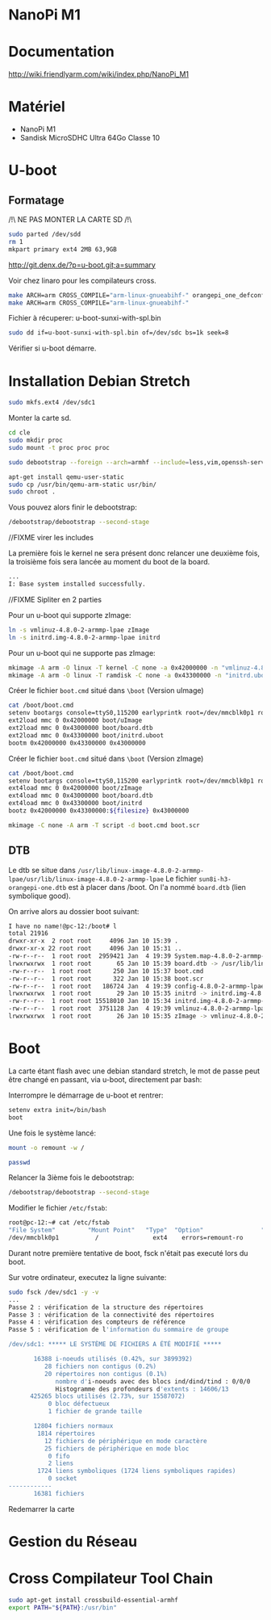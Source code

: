 NanoPi M1
=========

Documentation
=============

http://wiki.friendlyarm.com/wiki/index.php/NanoPi_M1

Matériel
========

- NanoPi M1
- Sandisk MicroSDHC Ultra 64Go Classe 10

U-boot
======

Formatage
---------

/!\ NE PAS MONTER LA CARTE SD /!\

```bash
sudo parted /dev/sdd
rm 1
mkpart primary ext4 2MB 63,9GB
```

http://git.denx.de/?p=u-boot.git;a=summary

Voir chez linaro pour les compilateurs cross.

```bash
make ARCH=arm CROSS_COMPILE="arm-linux-gnueabihf-" orangepi_one_defconfig
make ARCH=arm CROSS_COMPILE="arm-linux-gnueabihf-"
```

Fichier à récuperer: u-boot-sunxi-with-spl.bin

```bash
sudo dd if=u-boot-sunxi-with-spl.bin of=/dev/sdc bs=1k seek=8
```

Vérifier si u-boot démarre.

Installation Debian Stretch
===========================

```bash
sudo mkfs.ext4 /dev/sdc1
```

Monter la carte sd.

```bash
cd cle
sudo mkdir proc
sudo mount -t proc proc proc
```

```bash
sudo debootstrap --foreign --arch=armhf --include=less,vim,openssh-server,make,u-boot-tools,initramfs-tools,htop,linux-image-armmp-lpae stretch .
```

```bash
apt-get install qemu-user-static
sudo cp /usr/bin/qemu-arm-static usr/bin/
sudo chroot .
```

Vous pouvez alors finir le debootstrap:

```bash
/debootstrap/debootstrap --second-stage
```

//FIXME virer les includes

La première fois le kernel ne sera présent donc relancer une deuxième fois, la troisième fois sera lancée au moment du boot de la board.

```bash
...
I: Base system installed successfully.
```

//FIXME Sipliter en 2 parties

Pour un u-boot qui supporte zImage:

```bash
ln -s vmlinuz-4.8.0-2-armmp-lpae zImage
ln -s initrd.img-4.8.0-2-armmp-lpae initrd
```

Pour un u-boot qui ne supporte pas zImage:

```bash
mkimage -A arm -O linux -T kernel -C none -a 0x42000000 -n "vmlinuz-4.8.0-2-armmp-lpae" -d vmlinuz-4.8.0-2-armmp-lpae uImage
mkimage -A arm -O linux -T ramdisk -C none -a 0x43300000 -n "initrd.uboot" -d initrd.uboot initrd.uboot
```

Créer le fichier `boot.cmd` situé dans `\boot` (Version uImage)

```bash
cat /boot/boot.cmd
setenv bootargs console=ttyS0,115200 earlyprintk root=/dev/mmcblk0p1 rootwait panic=10 ${extra}
ext2load mmc 0 0x42000000 boot/uImage
ext2load mmc 0 0x43000000 boot/board.dtb
ext2load mmc 0 0x43300000 boot/initrd.uboot
bootm 0x42000000 0x43300000 0x43000000
```

Créer le fichier `boot.cmd` situé dans `\boot` (Version zImage)

```bash
cat /boot/boot.cmd
setenv bootargs console=ttyS0,115200 earlyprintk root=/dev/mmcblk0p1 rootwait panic=10 ${extra}
ext4load mmc 0 0x42000000 boot/zImage
ext4load mmc 0 0x43000000 boot/board.dtb
ext4load mmc 0 0x43300000 boot/initrd
bootz 0x42000000 0x43300000:${filesize} 0x43000000
```

```bash
mkimage -C none -A arm -T script -d boot.cmd boot.scr
```

DTB
---

Le dtb se situe dans `/usr/lib/linux-image-4.8.0-2-armmp-lpae/usr/lib/linux-image-4.8.0-2-armmp-lpae`
Le fichier `sun8i-h3-orangepi-one.dtb` est à placer dans /boot. On l'a nommé `board.dtb` (lien symbolique good).

On arrive alors au dossier boot suivant:

```bash
I have no name!@pc-12:/boot# l
total 21916
drwxr-xr-x  2 root root     4096 Jan 10 15:39 .
drwxr-xr-x 22 root root     4096 Jan 10 15:31 ..
-rw-r--r--  1 root root  2959421 Jan  4 19:39 System.map-4.8.0-2-armmp-lpae
lrwxrwxrwx  1 root root       65 Jan 10 15:39 board.dtb -> /usr/lib/linux-image-4.8.0-2-armmp-lpae/sun8i-h3-orangepi-one.dtb
-rw-r--r--  1 root root      250 Jan 10 15:37 boot.cmd
-rw-r--r--  1 root root      322 Jan 10 15:38 boot.scr
-rw-r--r--  1 root root   186724 Jan  4 19:39 config-4.8.0-2-armmp-lpae
lrwxrwxrwx  1 root root       29 Jan 10 15:35 initrd -> initrd.img-4.8.0-2-armmp-lpae
-rw-r--r--  1 root root 15518010 Jan 10 15:34 initrd.img-4.8.0-2-armmp-lpae
-rw-r--r--  1 root root  3751128 Jan  4 19:39 vmlinuz-4.8.0-2-armmp-lpae
lrwxrwxrwx  1 root root       26 Jan 10 15:35 zImage -> vmlinuz-4.8.0-2-armmp-lpae
```

Boot
====

La carte étant flash avec une debian standard stretch, le mot de passe peut être changé en passant, via u-boot, directement par bash:

Interrompre le démarrage de u-boot et rentrer:

```bash
setenv extra init=/bin/bash
boot
```

Une fois le système lancé:

```bash
mount -o remount -w /
```
```bash
passwd
```

Relancer la 3ième fois le debootstrap:

```bash
/debootstrap/debootstrap --second-stage
```

Modifier le fichier `/etc/fstab`:

```bash
root@pc-12:~# cat /etc/fstab 
"File System"         "Mount Point"   "Type"  "Option"                "Dump"  "Pass"
/dev/mmcblk0p1          /               ext4    errors=remount-ro       0       1
```

Durant notre première tentative de boot, fsck n'était pas executé lors du boot.

Sur votre ordinateur, executez la ligne suivante:

```bash
sudo fsck /dev/sdc1 -y -v
...
Passe 2 : vérification de la structure des répertoires
Passe 3 : vérification de la connectivité des répertoires
Passe 4 : vérification des compteurs de référence
Passe 5 : vérification de l'information du sommaire de groupe

/dev/sdc1: ***** LE SYSTÈME DE FICHIERS A ÉTÉ MODIFIÉ *****

       16388 i-noeuds utilisés (0.42%, sur 3899392)
          28 fichiers non contigus (0.2%)
          20 répertoires non contigus (0.1%)
             nombre d'i-noeuds avec des blocs ind/dind/tind : 0/0/0
             Histogramme des profondeurs d'extents : 14606/13
      425265 blocs utilisés (2.73%, sur 15587072)
           0 bloc défectueux
           1 fichier de grande taille

       12804 fichiers normaux
        1814 répertoires
          12 fichiers de périphérique en mode caractère
          25 fichiers de périphérique en mode bloc
           0 fifo
           2 liens
        1724 liens symboliques (1724 liens symboliques rapides)
           0 socket
------------
       16381 fichiers
```

Redemarrer la carte

Gestion du Réseau
=================


Cross Compilateur Tool Chain
============================

```bash
sudo apt-get install crossbuild-essential-armhf
export PATH="${PATH}:/usr/bin"
```
